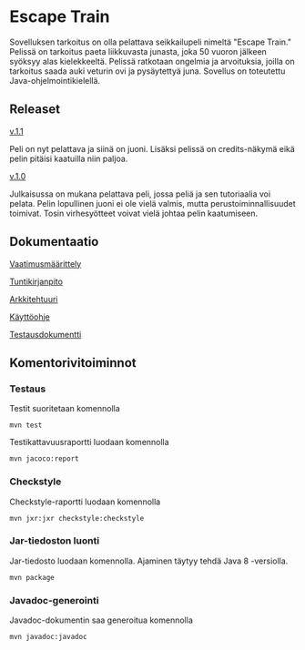 # Escape Train

Sovelluksen tarkoitus on olla pelattava seikkailupeli nimeltä "Escape Train." Pelissä on tarkoitus paeta liikkuvasta junasta, joka 50 vuoron jälkeen syöksyy alas kielekkeeltä. Pelissä ratkotaan ongelmia ja arvoituksia, joilla on tarkoitus saada auki veturin ovi ja pysäytettyä juna. Sovellus on toteutettu Java-ohjelmointikielellä. 

## Releaset

[v.1.1](https://github.com/Varjokorento/Ohjelmistotekniikka/releases/tag/1.1)

Peli on nyt pelattava ja siinä on juoni. Lisäksi pelissä on credits-näkymä eikä pelin pitäisi kaatuilla niin paljoa. 

[v.1.0](https://github.com/Varjokorento/Ohjelmistotekniikka/releases/tag/v1.0)

Julkaisussa on mukana pelattava peli, jossa peliä ja sen tutoriaalia voi pelata.  Pelin lopullinen juoni ei ole vielä valmis, mutta perustoiminnallisuudet toimivat. Tosin virhesyötteet voivat vielä johtaa pelin kaatumiseen. 

## Dokumentaatio

[Vaatimusmäärittely](https://github.com/Varjokorento/Ohjelmistotekniikka/blob/master/EscapeTrain/EscapeTrain/Dokumentaatio/vaatimusmaarittely.md)

[Tuntikirjanpito](https://github.com/Varjokorento/Ohjelmistotekniikka/blob/master/EscapeTrain/EscapeTrain/Dokumentaatio/tuntikirjanpito.md)

[Arkkitehtuuri](https://github.com/Varjokorento/Ohjelmistotekniikka/blob/master/EscapeTrain/EscapeTrain/Dokumentaatio/arkkitehtuuri.md)

[Käyttöohje](https://github.com/Varjokorento/Ohjelmistotekniikka/blob/master/EscapeTrain/EscapeTrain/Dokumentaatio/kayttoohje.md)

[Testausdokumentti](https://github.com/Varjokorento/Ohjelmistotekniikka/blob/master/EscapeTrain/EscapeTrain/Dokumentaatio/testausdokumentti.md)

## Komentorivitoiminnot

### Testaus

Testit suoritetaan komennolla

```
mvn test
```

Testikattavuusraportti luodaan komennolla

```
mvn jacoco:report
```

### Checkstyle

Checkstyle-raportti luodaan komennolla


```
mvn jxr:jxr checkstyle:checkstyle
```

### Jar-tiedoston luonti

Jar-tiedosto luodaan komennolla. Ajaminen täytyy tehdä Java 8 -versiolla. 


```
mvn package
```

### Javadoc-generointi

Javadoc-dokumentin saa generoitua komennolla


```
mvn javadoc:javadoc
```

